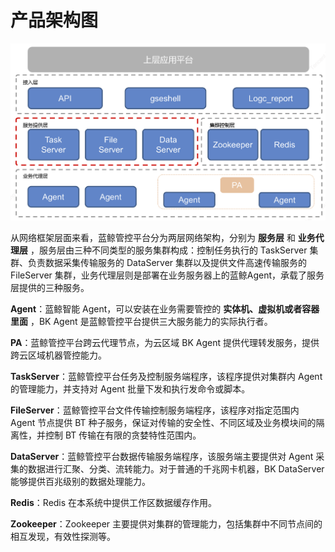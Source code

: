 # 产品架构图

![](../assets/企业微信截图_73de1794-f96f-4964-8824-2a93fe84ae23.png)

从网络框架层面来看，蓝鲸管控平台分为两层网络架构，分别为 **服务层** 和 **业务代理层** ，服务层由三种不同类型的服务集群构成：控制任务执行的 TaskServer 集群、负责数据采集传输服务的 DataServer 集群以及提供文件高速传输服务的 FileServer 集群，业务代理层则是部署在业务服务器上的蓝鲸Agent，承载了服务层提供的三种服务。

**Agent**：蓝鲸智能 Agent，可以安装在业务需要管控的 **实体机、虚拟机或者容器里面** ，BK Agent 是蓝鲸管控平台提供三大服务能力的实际执行者。

**PA**：蓝鲸管控平台跨云代理节点，为云区域 BK Agent 提供代理转发服务，提供跨云区域机器管控能力。

**TaskServer**：蓝鲸管控平台任务及控制服务端程序，该程序提供对集群内 Agent 的管理能力，并支持对 Agent 批量下发和执行发命令或脚本。

**FileServer**：蓝鲸管控平台文件传输控制服务端程序，该程序对指定范围内 Agent 节点提供 BT 种子服务，保证对传输的安全性、不同区域及业务模块间的隔离性，并控制 BT 传输在有限的贪婪特性范围内。

**DataServer**：蓝鲸管控平台数据传输服务端程序，该服务端主要提供对 Agent 采集的数据进行汇聚、分类、流转能力。对于普通的千兆网卡机器，BK DataServer 能够提供百兆级别的数据处理能力。

**Redis**：Redis 在本系统中提供工作区数据缓存作用。

**Zookeeper**：Zookeeper 主要提供对集群的管理能力，包括集群中不同节点间的相互发现，有效性探测等。

